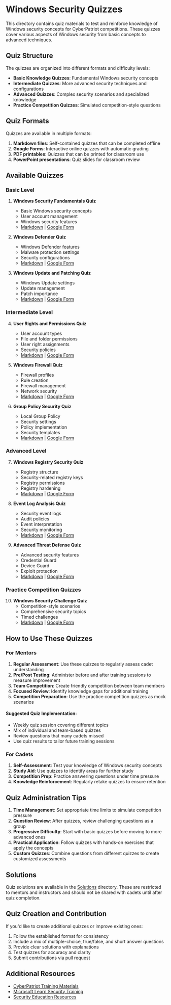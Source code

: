 # Windows Security Quizzes

This directory contains quiz materials to test and reinforce knowledge of Windows security concepts for CyberPatriot competitions. These quizzes cover various aspects of Windows security from basic concepts to advanced techniques.

## Quiz Structure

The quizzes are organized into different formats and difficulty levels:

- **Basic Knowledge Quizzes**: Fundamental Windows security concepts
- **Intermediate Quizzes**: More advanced security techniques and configurations
- **Advanced Quizzes**: Complex security scenarios and specialized knowledge
- **Practice Competition Quizzes**: Simulated competition-style questions

## Quiz Formats

Quizzes are available in multiple formats:

1. **Markdown files**: Self-contained quizzes that can be completed offline
2. **Google Forms**: Interactive online quizzes with automatic grading
3. **PDF printables**: Quizzes that can be printed for classroom use
4. **PowerPoint presentations**: Quiz slides for classroom review

## Available Quizzes

### Basic Level

1. **Windows Security Fundamentals Quiz**
   - Basic Windows security concepts
   - User account management
   - Windows security features
   - [Markdown](./Quiz-Files/Windows_Security_Fundamentals_Quiz.md) | [Google Form](https://forms.gle/example1)

2. **Windows Defender Quiz**
   - Windows Defender features
   - Malware protection settings
   - Security configurations
   - [Markdown](./Quiz-Files/Windows_Defender_Quiz.md) | [Google Form](https://forms.gle/example2)

3. **Windows Update and Patching Quiz**
   - Windows Update settings
   - Update management
   - Patch importance
   - [Markdown](./Quiz-Files/Windows_Update_Quiz.md) | [Google Form](https://forms.gle/example3)

### Intermediate Level

4. **User Rights and Permissions Quiz**
   - User account types
   - File and folder permissions
   - User right assignments
   - Security policies
   - [Markdown](./Quiz-Files/User_Rights_Permissions_Quiz.md) | [Google Form](https://forms.gle/example4)

5. **Windows Firewall Quiz**
   - Firewall profiles
   - Rule creation
   - Firewall management
   - Network security
   - [Markdown](./Quiz-Files/Windows_Firewall_Quiz.md) | [Google Form](https://forms.gle/example5)

6. **Group Policy Security Quiz**
   - Local Group Policy
   - Security settings
   - Policy implementation
   - Security templates
   - [Markdown](./Quiz-Files/Group_Policy_Security_Quiz.md) | [Google Form](https://forms.gle/example6)

### Advanced Level

7. **Windows Registry Security Quiz**
   - Registry structure
   - Security-related registry keys
   - Registry permissions
   - Registry hardening
   - [Markdown](./Quiz-Files/Windows_Registry_Security_Quiz.md) | [Google Form](https://forms.gle/example7)

8. **Event Log Analysis Quiz**
   - Security event logs
   - Audit policies
   - Event interpretation
   - Security monitoring
   - [Markdown](./Quiz-Files/Event_Log_Analysis_Quiz.md) | [Google Form](https://forms.gle/example8)

9. **Advanced Threat Defense Quiz**
   - Advanced security features
   - Credential Guard
   - Device Guard
   - Exploit protection
   - [Markdown](./Quiz-Files/Advanced_Threat_Defense_Quiz.md) | [Google Form](https://forms.gle/example9)

### Practice Competition Quizzes

10. **Windows Security Challenge Quiz**
    - Competition-style scenarios
    - Comprehensive security topics
    - Timed challenges
    - [Markdown](./Quiz-Files/Windows_Security_Challenge_Quiz.md) | [Google Form](https://forms.gle/example10)

## How to Use These Quizzes

### For Mentors

1. **Regular Assessment**: Use these quizzes to regularly assess cadet understanding
2. **Pre/Post Testing**: Administer before and after training sessions to measure improvement
3. **Team Competition**: Create friendly competition between team members
4. **Focused Review**: Identify knowledge gaps for additional training
5. **Competition Preparation**: Use the practice competition quizzes as mock scenarios

#### Suggested Quiz Implementation:

- Weekly quiz session covering different topics
- Mix of individual and team-based quizzes
- Review questions that many cadets missed
- Use quiz results to tailor future training sessions

### For Cadets

1. **Self-Assessment**: Test your knowledge of Windows security concepts
2. **Study Aid**: Use quizzes to identify areas for further study
3. **Competition Prep**: Practice answering questions under time pressure
4. **Knowledge Reinforcement**: Regularly retake quizzes to ensure retention

## Quiz Administration Tips

1. **Time Management**: Set appropriate time limits to simulate competition pressure
2. **Question Review**: After quizzes, review challenging questions as a group
3. **Progressive Difficulty**: Start with basic quizzes before moving to more advanced ones
4. **Practical Application**: Follow quizzes with hands-on exercises that apply the concepts
5. **Custom Quizzes**: Combine questions from different quizzes to create customized assessments

## Solutions

Quiz solutions are available in the [Solutions](./Solutions) directory. These are restricted to mentors and instructors and should not be shared with cadets until after quiz completion.

## Quiz Creation and Contribution

If you'd like to create additional quizzes or improve existing ones:

1. Follow the established format for consistency
2. Include a mix of multiple-choice, true/false, and short answer questions
3. Provide clear solutions with explanations
4. Test quizzes for accuracy and clarity
5. Submit contributions via pull request

## Additional Resources

- [CyberPatriot Training Materials](https://www.uscyberpatriot.org/competition/training-materials/windows)
- [Microsoft Learn Security Training](https://docs.microsoft.com/en-us/learn/paths/security-in-microsoft-365/)
- [Security Education Resources](https://www.sans.org/security-resources/)
